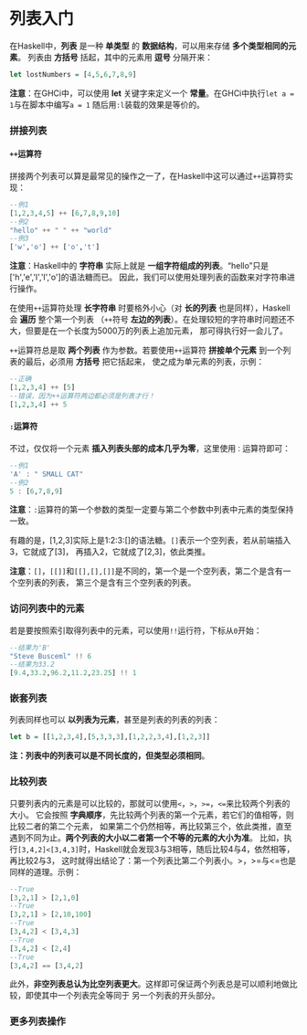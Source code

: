 列表入门
===========================================
在Haskell中，**列表** 是一种 **单类型** 的 **数据结构**，可以用来存储 **多个类型相同的元素**。
列表由 **方括号** 括起，其中的元素用 **逗号** 分隔开来：
```haskell
let lostNumbers = [4,5,6,7,8,9]
```
**注意**：在GHCi中，可以使用 **let** 关键字来定义一个 **常量**。在GHCi中执行`let a = 1`与在脚本中编写`a = 1`
随后用`:l`装载的效果是等价的。

### 拼接列表
#### `++`运算符
拼接两个列表可以算是最常见的操作之一了，在Haskell中这可以通过`++`运算符实现：
```haskell
--例1
[1,2,3,4,5] ++ [6,7,8,9,10]
--例2
"hello" ++ " " ++ "world"
--例3
['w','o'] ++ ['o','t']
```
**注意**：Haskell中的 **字符串** 实际上就是 **一组字符组成的列表**。“hello”只是['h','e','l','l','o']的语法糖而已。
因此，我们可以使用处理列表的函数来对字符串进行操作。

在使用`++`运算符处理 **长字符串** 时要格外小心（对 **长的列表** 也是同样），Haskell会 **遍历** 整个第一个列表
（`++`符号 **左边的列表**）。在处理较短的字符串时问题还不大，但要是在一个长度为5000万的列表上追加元素，
那可得执行好一会儿了。

`++`运算符总是取 **两个列表** 作为参数。若要使用`++`运算符 **拼接单个元素** 到一个列表的最后，必须用 **方括号** 把它括起来，
使之成为单元素的列表，示例：
```haskell
--正确
[1,2,3,4] ++ [5]
--错误，因为++运算符两边都必须是列表才行！
[1,2,3,4] ++ 5
```
#### `:`运算符
不过，仅仅将一个元素 **插入列表头部的成本几乎为零**，这里使用`：`运算符即可：
```haskell
--例1
'A' : " SMALL CAT"
--例2
5 : [6,7,8,9]
```
**注意**：`:`运算符的第一个参数的类型一定要与第二个参数中列表中元素的类型保持一致。

有趣的是，[1,2,3]实际上是1:2:3:[]的语法糖。`[]`表示一个空列表，若从前端插入3，它就成了[3]，
再插入2，它就成了[2,3]，依此类推。

**注意**：`[]`，`[[]]`和`[[],[],[]]`是不同的，第一个是一个空列表，第二个是含有一个空列表的列表，
第三个是含有三个空列表的列表。

### 访问列表中的元素
若是要按照索引取得列表中的元素，可以使用`!!`运行符，下标从`0`开始：
```haskell
--结果为'B'
"Steve Busceml" !! 6
--结果为33.2
[9.4,33.2,96.2,11.2,23.25] !! 1
```
### 嵌套列表
列表同样也可以 **以列表为元素**，甚至是列表的列表的列表：
```haskell
let b = [[1,2,3,4],[5,3,3,3],[1,2,2,3,4],[1,2,3]]
```
**注：列表中的列表可以是不同长度的，但类型必须相同**。

### 比较列表
只要列表内的元素是可以比较的，那就可以使用`<`，`>`，`>=`，`<=`来比较两个列表的大小。
它会按照 **字典顺序**，先比较两个列表的第一个元素，若它们的值相等，则比较二者的第二个元素，
如果第二个仍然相等，再比较第三个，依此类推，直至遇到不同为止。**两个列表的大小以二者第一个不等的元素的大小为准**。
比如，执行`[3,4,2]<[3,4,3]`时，Haskell就会发现3与3相等，随后比较4与4，依然相等，再比较2与3，
这时就得出结论了：第一个列表比第二个列表小。>，>=与<=也是同样的道理。示例：
```haskell
--True
[3,2,1] > [2,1,0]
--True
[3,2,1] > [2,10,100]
--True
[3,4,2] < [3,4,3]
--True
[3,4,2] < [2,4]
--True
[3,4,2] == [3,4,2]
```
此外，**非空列表总认为比空列表更大**。这样即可保证两个列表总是可以顺利地做比较，即使其中一个列表完全等同于
另一个列表的开头部分。

### 更多列表操作
